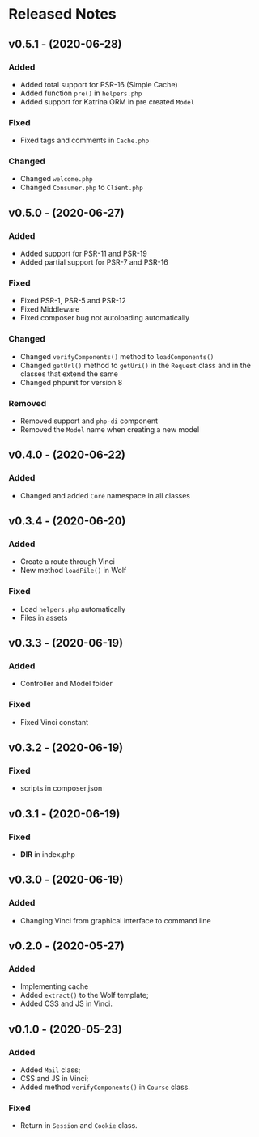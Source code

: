 # Released Notes

## v0.5.1 - (2020-06-28)

### Added

- Added total support for PSR-16 (Simple Cache)
- Added function `pre()` in `helpers.php`
- Added support for Katrina ORM in pre created `Model`

### Fixed

- Fixed tags and comments in `Cache.php`

### Changed

- Changed `welcome.php`
- Changed `Consumer.php` to `Client.php`

## v0.5.0 - (2020-06-27)

### Added

- Added support for PSR-11 and PSR-19
- Added partial support for PSR-7 and PSR-16

### Fixed

- Fixed PSR-1, PSR-5 and PSR-12
- Fixed Middleware
- Fixed composer bug not autoloading automatically

### Changed

- Changed `verifyComponents()` method to `loadComponents()`
- Changed `getUrl()` method to `getUri()` in the `Request` class and in the classes that extend the same
- Changed phpunit for version 8

### Removed

- Removed support and `php-di` component
- Removed the `Model` name when creating a new model

## v0.4.0 - (2020-06-22)

### Added

- Changed and added `Core` namespace in all classes

## v0.3.4 - (2020-06-20)

### Added

- Create a route through Vinci
- New method `loadFile()` in Wolf

### Fixed

- Load `helpers.php` automatically
- Files in assets

## v0.3.3 - (2020-06-19)

### Added

- Controller and Model folder

### Fixed

- Fixed Vinci constant

## v0.3.2 - (2020-06-19)

### Fixed

- scripts in composer.json

## v0.3.1 - (2020-06-19)

### Fixed

- __DIR__ in index.php

## v0.3.0 - (2020-06-19)

### Added

- Changing Vinci from graphical interface to command line

## v0.2.0 - (2020-05-27)

### Added
- Implementing cache
- Added `extract()` to the Wolf template;
- Added CSS and JS in Vinci.

## v0.1.0 - (2020-05-23)

### Added
- Added `Mail` class;
- CSS and JS in Vinci;
- Added method `verifyComponents()` in `Course` class.

### Fixed
- Return in `Session` and `Cookie` class.
